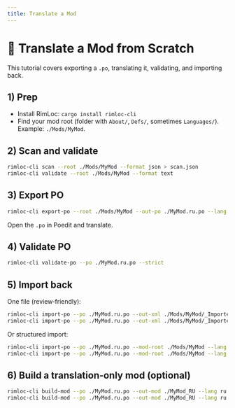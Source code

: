 ```yaml
---
title: Translate a Mod
---
```


# 🧭 Translate a Mod from Scratch

This tutorial covers exporting a `.po`, translating it, validating, and importing back.

## 1) Prep

- Install RimLoc: `cargo install rimloc-cli`
- Find your mod root (folder with `About/`, `Defs/`, sometimes `Languages/`). Example: `./Mods/MyMod`.

## 2) Scan and validate

```bash
rimloc-cli scan --root ./Mods/MyMod --format json > scan.json
rimloc-cli validate --root ./Mods/MyMod --format text
```

## 3) Export PO

```bash
rimloc-cli export-po --root ./Mods/MyMod --out-po ./MyMod.ru.po --lang ru
```

Open the `.po` in Poedit and translate.

## 4) Validate PO

```bash
rimloc-cli validate-po --po ./MyMod.ru.po --strict
```

## 5) Import back

One file (review‑friendly):
```bash
rimloc-cli import-po --po ./MyMod.ru.po --out-xml ./Mods/MyMod/_Imported.xml --dry-run
rimloc-cli import-po --po ./MyMod.ru.po --out-xml ./Mods/MyMod/_Imported.xml
```

Or structured import:
```bash
rimloc-cli import-po --po ./MyMod.ru.po --mod-root ./Mods/MyMod --lang ru --report --dry-run
rimloc-cli import-po --po ./MyMod.ru.po --mod-root ./Mods/MyMod --lang ru --report
```

## 6) Build a translation‑only mod (optional)

```bash
rimloc-cli build-mod --po ./MyMod.ru.po --out-mod ./MyMod_RU --lang ru --dry-run
rimloc-cli build-mod --po ./MyMod.ru.po --out-mod ./MyMod_RU --lang ru
```

